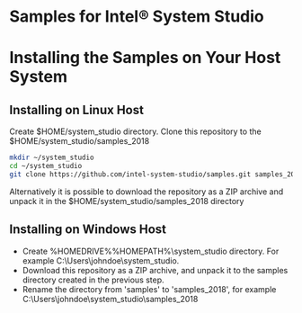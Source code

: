 # Samples for Intel® System Studio

Installing the Samples on Your Host System
==========================================

Installing on Linux Host
------------------------

Create $HOME/system_studio directory.
Clone this repository to the $HOME/system_studio/samples_2018
```bash
mkdir ~/system_studio
cd ~/system_studio
git clone https://github.com/intel-system-studio/samples.git samples_2018
```
Alternatively it is possible to download the repository as a ZIP archive and unpack it in the $HOME/system_studio/samples_2018 directory


Installing on Windows Host
--------------------------

* Create %HOMEDRIVE%%HOMEPATH%\system_studio directory. For example C:\Users\johndoe\system_studio.
* Download this repository as a ZIP archive, and unpack it to the samples directory created in the previous step.
* Rename the directory from 'samples' to 'samples_2018', for example C:\Users\johndoe\system_studio\samples_2018
